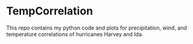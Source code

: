 # TempCorrelation
This repo contains my python code and plots for precipitation, wind, and temperature correlations of hurricanes Harvey and Ida.
